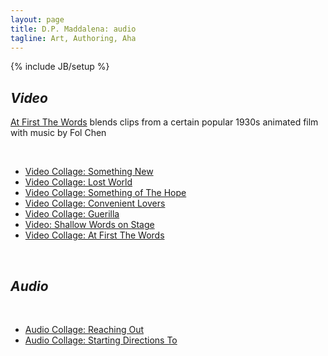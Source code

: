 ```yaml
---
layout: page
title: D.P. Maddalena: audio
tagline: Art, Authoring, Aha
---
```

{% include JB/setup %}



## *Video*


<a href='20150801/first-the-words'>At First The Words</a> blends clips from a certain popular 1930s animated film with music by Fol Chen


&nbsp;

- <a href="/20170527/picture-atlantic-somethingnew">Video Collage: Something New</a>
- <a href="/20170520/lost-world">Video Collage: Lost World</a>
- <a href="/20160829/some-hope">Video Collage: Something of The Hope</a>
- <a href="/20160109/picture-atlantic-convenient-lovers">Video Collage: Convenient Lovers</a>
- <a href="/20151201/picture-atlantic-guerilla">Video Collage: Guerilla</a>
- <a href="/20151115/picture-atlantic-shallow-words">Video: Shallow Words on Stage</a>
- <a href="/20150801/first-the-words">Video Collage: At First The Words</a></li>


&nbsp;


## *Audio*

&nbsp;

- <a href="/20150608/reaching-out">Audio Collage: Reaching Out</a>
- <a href="/20140520/Starting-Directions-To">Audio Collage: Starting Directions To</a>

